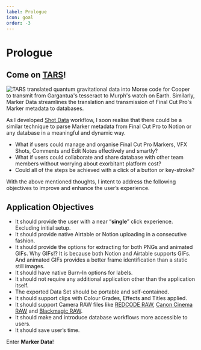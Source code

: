 ```yaml
---
label: Prologue
icon: goal
order: -3
---
```

# Prologue

## Come on <a href="https://interstellarfilm.fandom.com/wiki/TARS" target="_blank">TARS</a>!

![TARS translated quantum gravitational data into Morse code for Cooper to transmit from Gargantua's tesseract to Murph's watch on Earth. <br> Similarly, **Marker Data** streamlines the translation and transmission of Final Cut Pro's Marker metadata to databases.](assets/interstellar_01.gif)

As I developed [Shot Data](https://commandpost.io/toolbox/shot-data/) workflow, I soon realise that there could be a similar technique to parse Marker metadata from Final Cut Pro to Notion or any database in a meaningful and dynamic way. 

- What if users could manage and organise Final Cut Pro Markers, VFX Shots, Comments and Edit Notes effectively and smartly?
- What if users could collaborate and share database with other team members without worrying about exorbitant platform cost?
- Could all of the steps be achieved with a click of a button or key-stroke?

With the above mentioned thoughts, I intent to address the following objectives to improve and enhance the user’s experience.

## Application Objectives

- It should provide the user with a near “**single**” click experience. Excluding initial setup.
- It should provide native Airtable or Notion uploading in a consecutive fashion.
- It should provide the options for extracting for both PNGs and animated GIFs. Why GIFs!? It is because both Notion and Airtable supports GIFs. And animated GIFs provides a better frame identification than a static still images.
- It should have native Burn-In options for labels.
- It should not require any additional application other than the application itself.
- The exported Data Set should be portable and self-contained.
- It should support clips with Colour Grades, Effects and Titles applied.
- It should support Camera RAW files like [REDCODE RAW](https://support.apple.com/en-sg/guide/final-cut-pro/ver715436b78/mac), [Canon Cinema RAW](https://support.apple.com/en-sg/guide/final-cut-pro/ver10fade120/mac) and [Blackmagic RAW](https://brawtoolbox.io/).
- It should make and introduce database workflows more accessible to users.
- It should save user’s time.

Enter **Marker Data**!